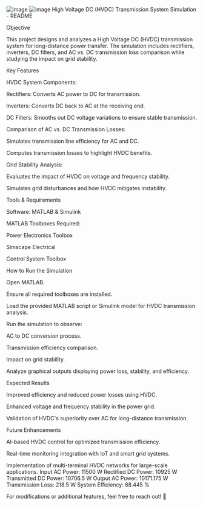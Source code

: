 ![image](https://github.com/user-attachments/assets/cce28687-1c0c-4e0e-8f7f-310208e80720)
![image](https://github.com/user-attachments/assets/06004832-4e26-465a-98bf-bcc3f90022de)
High Voltage DC (HVDC) Transmission System Simulation - README

Objective

This project designs and analyzes a High Voltage DC (HVDC) transmission system for long-distance power transfer. The simulation includes rectifiers, inverters, DC filters, and AC vs. DC transmission loss comparison while studying the impact on grid stability.

Key Features

HVDC System Components:

Rectifiers: Converts AC power to DC for transmission.

Inverters: Converts DC back to AC at the receiving end.

DC Filters: Smooths out DC voltage variations to ensure stable transmission.

Comparison of AC vs. DC Transmission Losses:

Simulates transmission line efficiency for AC and DC.

Computes transmission losses to highlight HVDC benefits.

Grid Stability Analysis:

Evaluates the impact of HVDC on voltage and frequency stability.

Simulates grid disturbances and how HVDC mitigates instability.

Tools & Requirements

Software: MATLAB & Simulink

MATLAB Toolboxes Required:

Power Electronics Toolbox

Simscape Electrical

Control System Toolbox

How to Run the Simulation

Open MATLAB.

Ensure all required toolboxes are installed.

Load the provided MATLAB script or Simulink model for HVDC transmission analysis.

Run the simulation to observe:

AC to DC conversion process.

Transmission efficiency comparison.

Impact on grid stability.

Analyze graphical outputs displaying power loss, stability, and efficiency.

Expected Results

Improved efficiency and reduced power losses using HVDC.

Enhanced voltage and frequency stability in the power grid.

Validation of HVDC's superiority over AC for long-distance transmission.

Future Enhancements

AI-based HVDC control for optimized transmission efficiency.

Real-time monitoring integration with IoT and smart grid systems.

Implementation of multi-terminal HVDC networks for large-scale applications.
Input AC Power: 11500 W
Rectified DC Power: 10925 W
Transmitted DC Power: 10706.5 W
Output AC Power: 10171.175 W
Transmission Loss: 218.5 W
System Efficiency: 88.445 %

For modifications or additional features, feel free to reach out! 🚀
